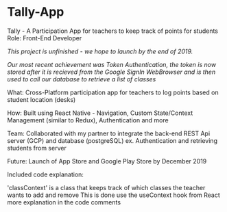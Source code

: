 # Tally-App
Tally - A Participation App for teachers to keep track of points for students
Role: Front-End Developer

*This project is unfinished - we hope to launch by the end of 2019.*

*Our most recent achievement was Token Authentication, the token is now stored after it is recieved from the Google SignIn WebBrowser
and is then used to call our database to retrieve a list of classes*

What: Cross-Platform participation app for teachers to log points based on student location (desks)

How: Built using React Native - Navigation, Custom State/Context Management (similar to Redux), Authentication and more

Team: Collaborated with my partner to integrate the back-end REST Api server (GCP) and database (postgreSQL) ex. Authentication and retrieving students from server

Future: Launch of App Store and Google Play Store by December 2019

Included code explanation:

  'classContext' is a class that keeps track of which classes the teacher wants to add and remove
  This is done use the useContext hook from React
  more explanation in the code comments
  
  
